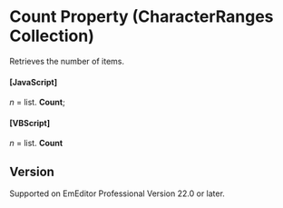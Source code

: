 # Count Property (CharacterRanges Collection)

Retrieves the number of items.

#### \[JavaScript\]

_n_ =
list. **Count**;

#### \[VBScript\]

_n_ =
list. **Count**

## Version

Supported on EmEditor Professional Version 22.0 or later.